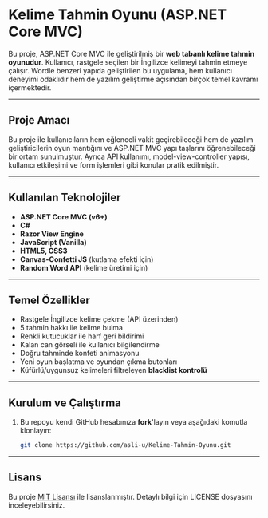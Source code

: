 #  Kelime Tahmin Oyunu (ASP.NET Core MVC)

Bu proje, ASP.NET Core MVC ile geliştirilmiş bir **web tabanlı kelime tahmin oyunudur**. Kullanıcı, rastgele seçilen bir İngilizce kelimeyi tahmin etmeye çalışır. Wordle benzeri yapıda geliştirilen bu uygulama, hem kullanıcı deneyimi odaklıdır hem de yazılım geliştirme açısından birçok temel kavramı içermektedir.

---

## Proje Amacı

Bu proje ile kullanıcıların hem eğlenceli vakit geçirebileceği hem de yazılım geliştiricilerin oyun mantığını ve ASP.NET MVC yapı taşlarını öğrenebileceği bir ortam sunulmuştur. Ayrıca API kullanımı, model-view-controller yapısı, kullanıcı etkileşimi ve form işlemleri gibi konular pratik edilmiştir.

---

## Kullanılan Teknolojiler

- **ASP.NET Core MVC (v6+)**
- **C#**
- **Razor View Engine**
- **JavaScript (Vanilla)**
- **HTML5, CSS3**
- **Canvas-Confetti JS** (kutlama efekti için)
- **Random Word API** (kelime üretimi için)

---

## Temel Özellikler

- Rastgele İngilizce kelime çekme (API üzerinden)
- 5 tahmin hakkı ile kelime bulma
- Renkli kutucuklar ile harf geri bildirimi
- Kalan can görseli ile kullanıcı bilgilendirme
- Doğru tahminde konfeti animasyonu
- Yeni oyun başlatma ve oyundan çıkma butonları
- Küfürlü/uygunsuz kelimeleri filtreleyen **blacklist kontrolü**

---


## Kurulum ve Çalıştırma

1. Bu repoyu kendi GitHub hesabınıza **fork**'layın veya aşağıdaki komutla klonlayın:
   ```bash
   git clone https://github.com/asli-u/Kelime-Tahmin-Oyunu.git

---

## Lisans

Bu proje [MIT Lisansı](LICENSE) ile lisanslanmıştır. Detaylı bilgi için LICENSE dosyasını inceleyebilirsiniz.
